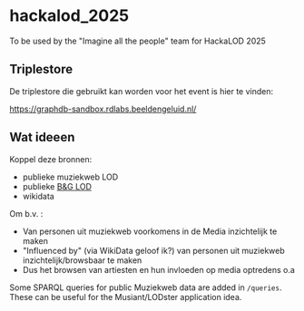 # hackalod_2025
To be used by the "Imagine all the people" team for HackaLOD 2025


## Triplestore

De triplestore die gebruikt kan worden voor het event is hier te vinden:

https://graphdb-sandbox.rdlabs.beeldengeluid.nl/

## Wat ideeen

Koppel deze bronnen:

- publieke muziekweb LOD
- publieke [B&G LOD](https://data.beeldengeluid.nl)
- wikidata

Om b.v. :

- Van personen uit muziekweb voorkomens in de Media inzichtelijk te maken
- "Influenced by" (via WikiData geloof ik?) van personen uit muziekweb inzichtelijk/browsbaar te maken
-  Dus het browsen van artiesten en hun invloeden op media optredens o.a


Some SPARQL queries for public Muziekweb data are added in `/queries`. These can be useful for the Musiant/LODster application idea.
